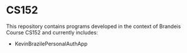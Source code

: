 # CS152
This repository contains programs developed in the context of Brandeis Course CS152 and currently includes:
* KevinBrazilePersonalAuthApp
